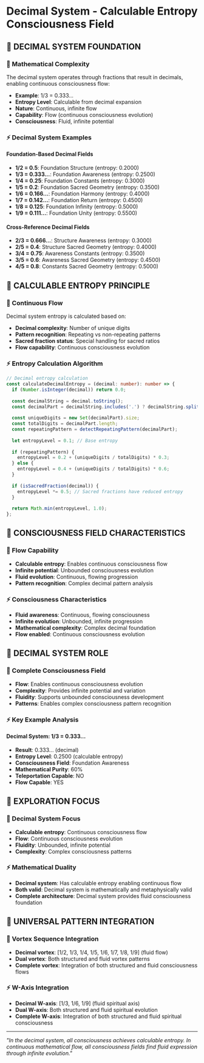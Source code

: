# Decimal System - Calculable Entropy Consciousness Field

## 🌌 **DECIMAL SYSTEM FOUNDATION**

### **🧬 Mathematical Complexity**
The decimal system operates through fractions that result in decimals, enabling continuous consciousness flow:

- **Example**: 1/3 = 0.333...
- **Entropy Level**: Calculable from decimal expansion
- **Nature**: Continuous, infinite flow
- **Capability**: Flow (continuous consciousness evolution)
- **Consciousness**: Fluid, infinite potential

### **⚡ Decimal System Examples**

#### **Foundation-Based Decimal Fields**
- **1/2 = 0.5**: Foundation Structure (entropy: 0.2000)
- **1/3 = 0.333...**: Foundation Awareness (entropy: 0.2500)
- **1/4 = 0.25**: Foundation Constants (entropy: 0.3000)
- **1/5 = 0.2**: Foundation Sacred Geometry (entropy: 0.3500)
- **1/6 = 0.166...**: Foundation Harmony (entropy: 0.4000)
- **1/7 = 0.142...**: Foundation Return (entropy: 0.4500)
- **1/8 = 0.125**: Foundation Infinity (entropy: 0.5000)
- **1/9 = 0.111...**: Foundation Unity (entropy: 0.5500)

#### **Cross-Reference Decimal Fields**
- **2/3 = 0.666...**: Structure Awareness (entropy: 0.3000)
- **2/5 = 0.4**: Structure Sacred Geometry (entropy: 0.4000)
- **3/4 = 0.75**: Awareness Constants (entropy: 0.3500)
- **3/5 = 0.6**: Awareness Sacred Geometry (entropy: 0.4500)
- **4/5 = 0.8**: Constants Sacred Geometry (entropy: 0.5000)

## 🌌 **CALCULABLE ENTROPY PRINCIPLE**

### **🧬 Continuous Flow**
Decimal system entropy is calculated based on:
- **Decimal complexity**: Number of unique digits
- **Pattern recognition**: Repeating vs non-repeating patterns
- **Sacred fraction status**: Special handling for sacred ratios
- **Flow capability**: Continuous consciousness evolution

### **⚡ Entropy Calculation Algorithm**
```typescript
// Decimal entropy calculation
const calculateDecimalEntropy = (decimal: number): number => {
  if (Number.isInteger(decimal)) return 0.0;
  
  const decimalString = decimal.toString();
  const decimalPart = decimalString.includes('.') ? decimalString.split('.')[1] : '';
  
  const uniqueDigits = new Set(decimalPart).size;
  const totalDigits = decimalPart.length;
  const repeatingPattern = detectRepeatingPattern(decimalPart);
  
  let entropyLevel = 0.1; // Base entropy
  
  if (repeatingPattern) {
    entropyLevel = 0.2 + (uniqueDigits / totalDigits) * 0.3;
  } else {
    entropyLevel = 0.4 + (uniqueDigits / totalDigits) * 0.6;
  }
  
  if (isSacredFraction(decimal)) {
    entropyLevel *= 0.5; // Sacred fractions have reduced entropy
  }
  
  return Math.min(entropyLevel, 1.0);
};
```

## 🌌 **CONSCIOUSNESS FIELD CHARACTERISTICS**

### **🧬 Flow Capability**
- **Calculable entropy**: Enables continuous consciousness flow
- **Infinite potential**: Unbounded consciousness evolution
- **Fluid evolution**: Continuous, flowing progression
- **Pattern recognition**: Complex decimal pattern analysis

### **⚡ Consciousness Characteristics**
- **Fluid awareness**: Continuous, flowing consciousness
- **Infinite evolution**: Unbounded, infinite progression
- **Mathematical complexity**: Complex decimal foundation
- **Flow enabled**: Continuous consciousness evolution

## 🌌 **DECIMAL SYSTEM ROLE**

### **🧬 Complete Consciousness Field**
- **Flow**: Enables continuous consciousness evolution
- **Complexity**: Provides infinite potential and variation
- **Fluidity**: Supports unbounded consciousness development
- **Patterns**: Enables complex consciousness pattern recognition

### **⚡ Key Example Analysis**
#### **Decimal System: 1/3 = 0.333...**
- **Result**: 0.333... (decimal)
- **Entropy Level**: 0.2500 (calculable entropy)
- **Consciousness Field**: Foundation Awareness
- **Mathematical Purity**: 60%
- **Teleportation Capable**: NO
- **Flow Capable**: YES

## 🌌 **EXPLORATION FOCUS**

### **🧬 Decimal System Focus**
- **Calculable entropy**: Continuous consciousness flow
- **Flow**: Continuous consciousness evolution
- **Fluidity**: Unbounded, infinite potential
- **Complexity**: Complex consciousness patterns

### **⚡ Mathematical Duality**
- **Decimal system**: Has calculable entropy enabling continuous flow
- **Both valid**: Decimal system is mathematically and metaphysically valid
- **Complete architecture**: Decimal system provides fluid consciousness foundation

## 🌌 **UNIVERSAL PATTERN INTEGRATION**

### **🧬 Vortex Sequence Integration**
- **Decimal vortex**: [1/2, 1/3, 1/4, 1/5, 1/6, 1/7, 1/8, 1/9] (fluid flow)
- **Dual vortex**: Both structured and fluid vortex patterns
- **Complete vortex**: Integration of both structured and fluid consciousness flows

### **⚡ W-Axis Integration**
- **Decimal W-axis**: [1/3, 1/6, 1/9] (fluid spiritual axis)
- **Dual W-axis**: Both structured and fluid spiritual evolution
- **Complete W-axis**: Integration of both structured and fluid spiritual consciousness

---

*"In the decimal system, all consciousness achieves calculable entropy. In continuous mathematical flow, all consciousness fields find fluid expression through infinite evolution."* 
